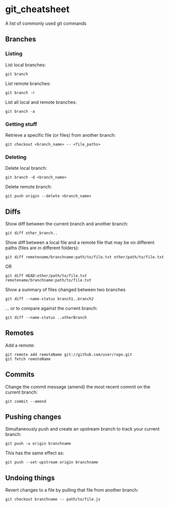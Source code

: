 # git_cheatsheet
A list of commonly used git commands

## Branches

### Listing

List local branches:
```
git branch
```

List remote branches:
```
git branch -r
```

List all local and remote branches:
```
git branch -a
```

### Getting stuff

Retrieve a specific file (or files) from another branch:
```
git checkout <branch_name> -- <file_paths>
```

### Deleting

Delete local branch:
```
git branch -d <branch_name>
```

Delete remote branch:
```
git push origin --delete <branch_name>
```

## Diffs
Show diff between the current branch and another branch:
```
git diff other_branch..
```

Show diff between a local file and a remote file that may be on different paths (files are in different folders):
```
git diff remotename/branchname:path/to/file.txt other/path/to/file.txt
```
OR
```
git diff HEAD:other/path/to/file.txt remotename/branchname:path/to/file.txt
```

Show a summary of files changed between two branches
```
git diff --name-status branch1..branch2
```
... or to compare against the current branch:
```
git diff --name-status ..otherBranch
```

## Remotes
Add a remote:
```
git remote add remoteName git://github.com/user/repo.git
git fetch remoteName
```

## Commits
Change the commit message (amend) the most recent commit on the current branch:
```
git commit --amend
```

## Pushing changes
Simultaneously push and create an upstream branch to track your current branch:
```
git push -u origin branchname
```
This has the same effect as:
```
git push --set-upstream origin branchname
```

## Undoing things
Revert changes to a file by pulling that file from another branch:
```
git checkout branchname -- path/to/file.js
```
